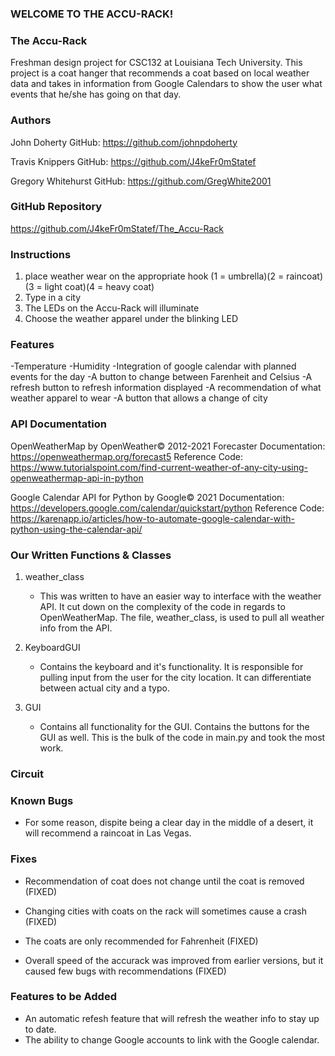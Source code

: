 
### WELCOME TO THE ACCU-RACK! ###

### The Accu-Rack ###
Freshman design project for CSC132 at Louisiana Tech University.  This project is a coat hanger that recommends a coat based on local weather data and takes in information from Google Calendars to show the user what events that he/she has going on that day. 

### Authors ###
John Doherty
GitHub: https://github.com/johnpdoherty

Travis Knippers
GitHub: https://github.com/J4keFr0mStatef

Gregory Whitehurst
GitHub: https://github.com/GregWhite2001

### GitHub Repository ###
https://github.com/J4keFr0mStatef/The_Accu-Rack

### Instructions ###
1. place weather wear on the appropriate hook
(1 = umbrella)(2 = raincoat)(3 = light coat)(4 = heavy coat) 
2. Type in a city
3. The LEDs on the Accu-Rack will illuminate
4. Choose the weather apparel under the blinking LED

### Features ###
-Temperature
-Humidity
-Integration of google calendar with planned events for the day
-A button to change between Farenheit and Celsius
-A refresh button to refresh information displayed
-A recommendation of what weather apparel to wear
-A button that allows a change of city

### API Documentation ###
OpenWeatherMap by OpenWeather© 2012-2021
Forecaster Documentation: https://openweathermap.org/forecast5
Reference Code: https://www.tutorialspoint.com/find-current-weather-of-any-city-using-openweathermap-api-in-python

Google Calendar API for Python by Google© 2021
Documentation: https://developers.google.com/calendar/quickstart/python
Reference Code: https://karenapp.io/articles/how-to-automate-google-calendar-with-python-using-the-calendar-api/

### Our Written Functions & Classes ###
1. weather_class
    - This was written to have an easier way to interface with the weather API. It cut down
      on the complexity of the code in regards to OpenWeatherMap. The file, weather_class,
      is used to pull all weather info from the API.

2. KeyboardGUI
    - Contains the keyboard and it's functionality. It is responsible for pulling input from
      the user for the city location. It can differentiate between actual city and a typo.

3. GUI
    - Contains all functionality for the GUI. Contains the buttons for the GUI as well.
      This is the bulk of the code in main.py and took the most work.

### Circuit ###

### Known Bugs ###
- For some reason, dispite being a clear day in the middle of a desert, it will recommend a raincoat in Las Vegas.

### Fixes ###
- Recommendation of coat does not change until the coat is removed (FIXED)

- Changing cities with coats on the rack will sometimes cause a crash (FIXED)

- The coats are only recommended for Fahrenheit (FIXED)

- Overall speed of the accurack was improved from earlier versions, but it caused few bugs with recommendations (FIXED)

### Features to be Added ###
- An automatic refesh feature that will refresh the weather info to stay up to date.
- The ability to change Google accounts to link with the Google calendar.

